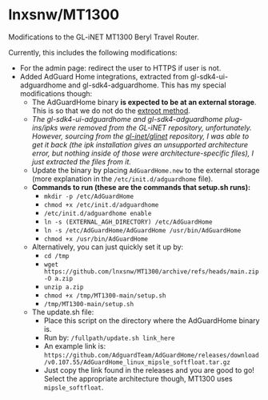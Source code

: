 # lnxsnw/MT1300
Modifications to the GL-iNET MT1300 Beryl Travel Router.

Currently, this includes the following modifications:
- For the admin page: redirect the user to HTTPS if user is not.
- Added AdGuard Home integrations, extracted from gl-sdk4-ui-adguardhome and gl-sdk4-adguardhome. This has my special modifications though:
	- The AdGuardHome binary **is expected to be at an external storage**. This is so that we do not do the [extroot method](https://forum.gl-inet.com/t/does-gl-mt1300-beryl-support-adguard-home-and-gl-product-questions/14360/26).
	- *The gl-sdk4-ui-adguardhome and gl-sdk4-adguardhome plug-ins/ipks were removed from the GL-iNET repository, unfortunately. However, sourcing from the [gl-inet/glinet](https://github.com/gl-inet/glinet) repository, I was able to get it back (the ipk installation gives an unsupported architecture error, but nothing inside of those were architecture-specific files), I just extracted the files from it.*
	- Update the binary by placing `AdGuardHome.new` to the external storage (more explanation in the `/etc/init.d/adguardhome` file).
	- **Commands to run (these are the commands that setup.sh runs):**
		- `mkdir -p /etc/AdGuardHome`
		- `chmod +x /etc/init.d/adguardhome`
		- `/etc/init.d/adguardhome enable`
		- `ln -s (EXTERNAL_AGH_DIRECTORY) /etc/AdGuardHome`
		- `ln -s /etc/AdGuardHome/AdGuardHome /usr/bin/AdGuardHome`
		- `chmod +x /usr/bin/AdGuardHome`
	- Alternatively, you can just quickly set it up by: 
		- `cd /tmp`
		- `wget https://github.com/lnxsnw/MT1300/archive/refs/heads/main.zip -O a.zip`
		- `unzip a.zip`
		- `chmod +x /tmp/MT1300-main/setup.sh`
		- `/tmp/MT1300-main/setup.sh`
	- The update.sh file:
		- Place this script on the directory where the AdGuardHome binary is.
		- Run by:
			`/fullpath/update.sh link_here`
		- An example link is:
		    `https://github.com/AdguardTeam/AdGuardHome/releases/download/v0.107.55/AdGuardHome_linux_mipsle_softfloat.tar.gz`
		- Just copy the link found in the releases and you are good to go! Select the appropriate architecture though, MT1300 uses `mipsle_softfloat`.
